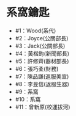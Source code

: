 # 系窩鑰匙

- #1：Wood(系代)
- #2：Joyce(公關部長)
- #3：Jack(公關部長)
- #4：黃楷鈞(新聞部長)
- #5：許修齊(器材部長)
- #6：張巧柔(財務)
- #7：陳品謙(返服美宣)
- #8：李昱信(返服生器)
- #9：系窩
- #10：系窩
- #11：曾新原(校運拔河)
